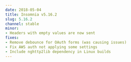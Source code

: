 ```yaml
---
date: 2018-05-04
title: Insomnia v5.16.2
slug: 5.16.2
channel: stable
minor:
- Headers with empty values are now sent
fixes:
- Remove debounce for OAuth forms (was causing issues)
- Fix AWS auth not applying some settings
- Include nghttp2lib dependency in Linux builds
---
```

